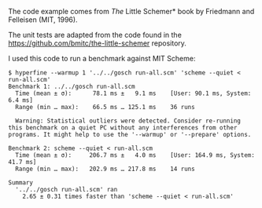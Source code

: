 
The code example comes from _The_ Little Schemer* book by Friedmann and Felleisen (MIT, 1996).

The unit tests are adapted from the code found in the https://github.com/bmitc/the-little-schemer repository.

I used this code to run a benchmark against MIT Scheme:

```shell
$ hyperfine --warmup 1 '../../gosch run-all.scm' 'scheme --quiet < run-all.scm'
Benchmark 1: ../../gosch run-all.scm
  Time (mean ± σ):      78.1 ms ±   9.1 ms    [User: 90.1 ms, System: 6.4 ms]
  Range (min … max):    66.5 ms … 125.1 ms    36 runs
 
  Warning: Statistical outliers were detected. Consider re-running this benchmark on a quiet PC without any interferences from other programs. It might help to use the '--warmup' or '--prepare' options.
 
Benchmark 2: scheme --quiet < run-all.scm
  Time (mean ± σ):     206.7 ms ±   4.0 ms    [User: 164.9 ms, System: 41.7 ms]
  Range (min … max):   202.9 ms … 217.8 ms    14 runs
 
Summary
  '../../gosch run-all.scm' ran
    2.65 ± 0.31 times faster than 'scheme --quiet < run-all.scm'
```
